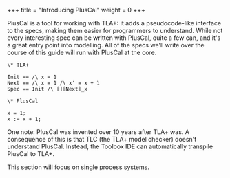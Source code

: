 +++
title = "Introducing PlusCal"
weight = 0
+++

PlusCal is a tool for working with TLA+: it adds a pseudocode-like interface to the specs, making them easier for programmers to understand. While not every interesting spec can be written with PlusCal, quite a few can, and it's a great entry point into modelling. All of the specs we'll write over the course of this guide will run with PlusCal at the core.

```
\* TLA+

Init == /\ x = 1
Next == /\ x = 1 /\ x' = x + 1
Spec == Init /\ [][Next]_x

\* PlusCal

x = 1;
x := x + 1;
```

One note: PlusCal was invented over 10 years after TLA+ was. A consequence of this is that TLC (the TLA+ model checker) doesn't understand PlusCal. Instead, the Toolbox IDE can automatically transpile PlusCal to TLA+.

This section will focus on single process systems.


